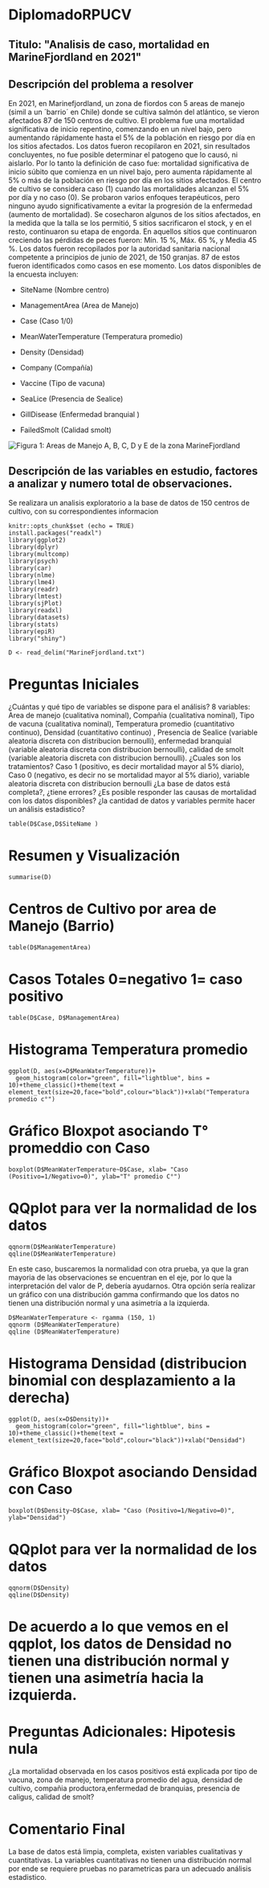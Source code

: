 # DiplomadoRPUCV
## Titulo: "Analisis de caso, mortalidad en MarineFjordland en 2021"

## Descripción del problema a resolver

En 2021, en Marinefjordland, un zona de fiordos con 5 areas de manejo
(simil a un ´barrio´ en Chile) donde se cultiva salmón del atlántico, se
vieron afectados 87 de 150 centros de cultivo. El problema fue una
mortalidad significativa de inicio repentino, comenzando en un nivel
bajo, pero aumentando rápidamente hasta el 5% de la población en riesgo
por día en los sitios afectados. Los datos fueron recopilaron en 2021,
sin resultados concluyentes, no fue posible determinar el patogeno que
lo causó, ni aislarlo. Por lo tanto la definición de caso fue:
mortalidad significativa de inicio súbito que comienza en un nivel bajo,
pero aumenta rápidamente al 5% o más de la población en riesgo por día
en los sitios afectados.
El centro de cultivo se considera caso (1) cuando las mortalidades alcanzan el 5% por día y no caso (0). 
Se probaron varios enfoques terapéuticos, pero ninguno ayudo
significativamente a evitar la progresión de la enfermedad (aumento de mortalidad). Se
cosecharon algunos de los sitios afectados, en la medida que la talla se los
permitió, 5 sitios sacrificaron el stock, y en el resto, continuaron su
etapa de engorda. En aquellos sitios que continuaron creciendo las
pérdidas de peces fueron: Mín. 15 %, Máx. 65 %, y Media 45 %. Los datos
fueron recopilados por la autoridad sanitaria nacional competente a
principios de junio de 2021, de 150 granjas. 87 de estos fueron
identificados como casos en ese momento. Los datos disponibles de la
encuesta incluyen:

-   SiteName (Nombre centro)

-   ManagementArea (Area de Manejo)

-   Case (Caso 1/0)

-   MeanWaterTemperature (Temperatura promedio)

-   Density (Densidad)

-   Company (Compañía)

-   Vaccine (Tipo de vacuna)

-   SeaLice (Presencia de Sealice)

-   GillDisease (Enfermedad branquial )

-   FailedSmolt (Calidad smolt)

![Figura 1: Areas de Manejo A, B, C, D y E de la zona MarineFjordland](MarineFjord.jpg)

## Descripción de las variables en estudio, factores a analizar y numero total de observaciones.

Se realizara un analisis exploratorio a la base de datos de   150 centros
de cultivo, con su correspondientes informacion 

```{r setup, include=FALSE}
knitr::opts_chunk$set (echo = TRUE)
install.packages("readxl")
library(ggplot2)
library(dplyr)
library(multcomp)
library(psych)
library(car)
library(nlme)
library(lme4)
library(readr)
library(lmtest)
library(sjPlot)
library(readxl)
library(datasets)
library(stats)
library(epiR)
library("shiny")

```

```{r, datos}
D <- read_delim("MarineFjordland.txt")
```
# Preguntas Iniciales
¿Cuántas y qué tipo de variables se dispone para el análisis?
8 variables: Area de manejo (cualitativa nominal), Compañia (cualitativa nominal), Tipo de vacuna (cualitativa nominal), Temperatura promedio (cuantitativo continuo), Densidad (cuantitativo continuo) , Presencia de Sealice (variable aleatoria discreta con distribucion bernoulli), enfermedad branquial (variable aleatoria discreta con distribucion bernoulli), calidad de smolt (variable aleatoria discreta con distribucion bernoulli).
¿Cuales son los tratamientos? Caso 1 (positivo, es decir mortalidad mayor al 5% diario), Caso 0 (negativo, es decir no se mortalidad mayor al 5% diario), variable aleatoria discreta con distribucion bernoulli
¿La base de datos está completa?, ¿tiene errores?
¿Es posible responder las causas de mortalidad con los datos disponibles?
¿la cantidad de datos y variables permite hacer un análisis estadistico?

```{r}
table(D$Case,D$SiteName )
```
# Resumen y Visualización
```{r}
summarise(D)
```

# Centros de Cultivo por area de Manejo (Barrio)
```{r}
table(D$ManagementArea)
```
# Casos Totales 0=negativo 1= caso positivo
```{r}
table(D$Case, D$ManagementArea)
```
# Histograma Temperatura promedio 
```{r}
ggplot(D, aes(x=D$MeanWaterTemperature))+
  geom_histogram(color="green", fill="lightblue", bins = 10)+theme_classic()+theme(text = element_text(size=20,face="bold",colour="black"))+xlab("Temperatura promedio c°")
```
# Gráfico Bloxpot asociando T° promeddio con Caso
```{r}
boxplot(D$MeanWaterTemperature~D$Case, xlab= "Caso (Positivo=1/Negativo=0)", ylab="T° promedio C°")
```
# QQplot para ver la normalidad de los datos
```{r}
qqnorm(D$MeanWaterTemperature)
qqline(D$MeanWaterTemperature)
```
En este caso, buscaremos la normalidad con otra prueba, ya que la gran mayoria de las observaciones se encuentran en el eje, por lo que la interpretación del valor de P, debería ayudarnos. Otra opción sería realizar un gráfico con una distribución gamma confirmando que los datos no tienen una distribución normal y una asimetría a la izquierda.


```{r}
D$MeanWaterTemperature <- rgamma (150, 1)
qqnorm (D$MeanWaterTemperature)
qqline (D$MeanWaterTemperature)
```
# Histograma Densidad (distribucion binomial con desplazamiento a la derecha)
```{r}
ggplot(D, aes(x=D$Density))+
  geom_histogram(color="green", fill="lightblue", bins = 10)+theme_classic()+theme(text = element_text(size=20,face="bold",colour="black"))+xlab("Densidad")
```
# Gráfico Bloxpot asociando Densidad con Caso
```{r}
boxplot(D$Density~D$Case, xlab= "Caso (Positivo=1/Negativo=0)", ylab="Densidad")
```
# QQplot para ver la normalidad de los datos
```{r}
qqnorm(D$Density)
qqline(D$Density)
```
# De acuerdo a lo que vemos en el qqplot, los datos de Densidad no tienen una distribución normal y tienen una asimetría hacia la izquierda.


# Preguntas Adicionales: Hipotesis nula 
¿La mortalidad observada en los casos positivos está explicada por tipo de vacuna, zona de manejo, temperatura promedio del agua, densidad de cultivo, compañia productora,enfermedad de branquias, presencia de caligus, calidad de smolt?  


# Comentario Final
La base de datos está limpia, completa, existen variables cualitativas y cuantitativas.
La variables cuantitativas no tienen una distribución normal por ende se requiere pruebas no parametricas para un adecuado análisis estadistico.
